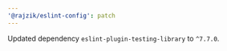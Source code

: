 ```yaml
---
'@rajzik/eslint-config': patch
---
```


Updated dependency `eslint-plugin-testing-library` to `^7.7.0`.
